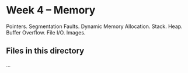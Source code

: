 # Week 4 – Memory

Pointers. Segmentation Faults. Dynamic Memory Allocation. Stack. Heap. Buffer Overflow. File I/O. Images.

## Files in this directory

...
